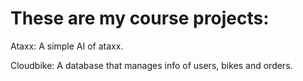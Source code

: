 # These are my course projects:

Ataxx: A simple AI of ataxx.

Cloudbike: A database that manages info of users, bikes and orders.

